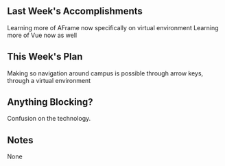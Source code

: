 ## Last Week's Accomplishments

Learning more of AFrame now specifically on
virtual environment
Learning more of Vue now as well 


## This Week's Plan

Making so navigation around campus is possible
through arrow keys, through a virtual environment
## Anything Blocking?

Confusion on the technology.

## Notes

None